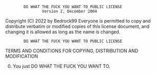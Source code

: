             DO WHAT THE FUCK YOU WANT TO PUBLIC LICENSE
                    Version 2, December 2004

 Copyright (C) 2022 by Bedrock99
 Everyone is permitted to copy and distribute verbatim or modified
 copies of this license document, and changing it is allowed as long
 as the name is changed.

            DO WHAT THE FUCK YOU WANT TO PUBLIC LICENSE
   TERMS AND CONDITIONS FOR COPYING, DISTRIBUTION AND MODIFICATION

  0. You just DO WHAT THE FUCK YOU WANT TO.
